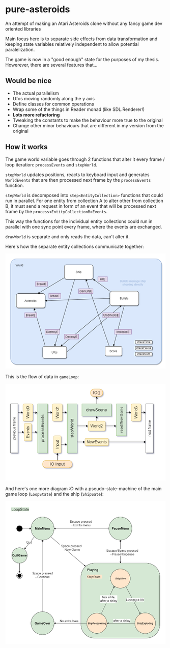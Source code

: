 # pure-asteroids

An attempt of making an Atari Asteroids clone
without any fancy game dev oriented libraries

Main focus here is to separate side effects from data
transformation and keeping state variables relatively independent
to allow potential paralelization.

The game is now in a "good enough" state for the purposes
of my thesis.
Howerever, there are several features that...
## Would be nice
- The actual parallelism
- Ufos moving randomly along the y axis
- Define classes for common operations
- Wrap some of the things in Reader monad (like SDL.Renderer!)
- **Lots more refactoring**
- Tweaking the constants to make the behaviour more
  true to the original
- Change other minor behaviours that are different in my version
  from the original

## How it works
The game world variable goes through 2 functions that alter it
every frame / loop iteration: `processEvents` and `stepWorld`.

`stepWorld` updates positions, reacts to keyboard input and generates `WorldEvents` that are then processed next frame
by the `processEvents` function.

`stepWorld` is decomposed into `step<EntityCollection>`
functions that could run in parallel.
For one entity from collection A to alter other from collection B,
it must send a request in form of an event that will be processed
next frame by the `process<EntityCollectionB>Events`.

This way the functions for the individual entity collections
could run in parallel with one sync point every frame, where
the events are exchanged.

`drawWorld` is separate and only reads the data, can't alter it.

Here's how the separate entity collections communicate together:

![entity groups relationships](entity-relationships.png)

This is the flow of data in `gameLoop`:

![entity groups relationships](world-flow-detailed.png)

And here's one more diagram :O with a pseudo-state-machine of
the main game loop (`LoopState`) and the ship (`ShipSate`):

![game loop state machine](gameloop-state-machine.png)

